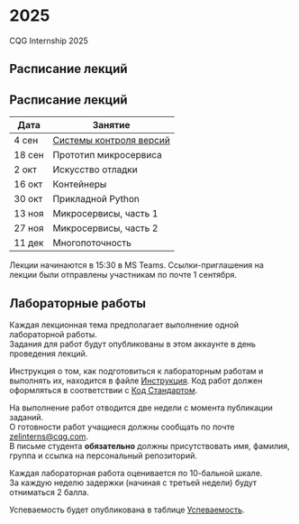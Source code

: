 # 2025
CQG Internship 2025

## Расписание лекций

## Расписание лекций

 Дата  | Занятие
-------|--------
4  сен | [Системы контроля версий](<1. Version Control Systems/VCS. Git. GitHub.pdf>)
18 сен | Прототип микросервиса
2  окт | Искусство отладки
16 окт | Контейнеры
30 окт | Прикладной Python
13 ноя | Микросервисы, часть 1
27 ноя | Микросервисы, часть 2
11 дек | Многопоточность

Лекции начинаются в 15:30 в MS Teams. Ссылки-приглашения на лекции были отправлены участникам по почте 1 сентября.

## Лабораторные работы

Каждая лекционная тема предполагает выполнение одной лабораторной работы.  
Задания для работ будут опубликованы в этом аккаунте в день проведения лекций.

Инструкция о том, как подготовиться к лабораторным работам и выполнять их, находится в файле [Инструкция](<HowToDoHomework.md>).
Код работ должен оформляться в соответствии с [Код Стандартом](<CppCodingStandard.md>).  

На выполнение работ отводится две недели с момента публикации заданий.  
О готовности работ учащиеся должны сообщать по почте zelinterns@cqg.com.  
В письме студента __обязательно__ должны присутствовать имя, фамилия, группа и ссылка на персональный репозиторий.

Каждая лабораторная работа оценивается по 10-бальной шкале.  
За каждую неделю задержки (начиная с третьей недели) будут отниматься 2 балла.

Успеваемость будет опубликована в таблице [Успеваемость](<Scores.md>).
